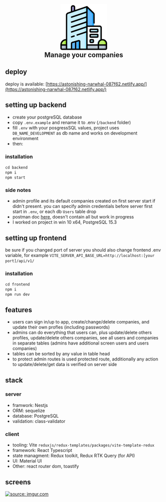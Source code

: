 <div align="center">
  <img src="logo.png" width="150" alt="myCompanies Logo" />
  <h2 align="center" style="margin-top: -3px">Manage your companies</h2>
</div>

## deploy

deploy is available: [https://astonishing-narwhal-087f62.netlify.app/](https://astonishing-narwhal-087f62.netlify.app/)

## setting up backend

- create your postgreSQL database
- copy `.env.example` and rename it to .env (`/backend` folder)
- fill `.env` with your posgressSQL values, project uses `DB_NAME_DEVELOPMENT` as db name and works on development environment
- then:

### installation

```
cd backend
npm i
npm start
```

### side notes

- admin profile and its default companies created on first server start if didn't present. you can specify admin credentials before server first start in `.env`, or each db `Users` table drop
- postman doc [here](https://documenter.getpostman.com/view/27707755/2s9YeHarFW), doesn't contain all but work in progress
- I worked on project in win 10 x64, PostgreSQL 15.3

## setting up frontend

be sure if you changed port of server you should also change frontend .env variable, for example `VITE_SERVER_API_BASE_URL=http://localhost:[your port]/api/v1/`

### installation

```
cd frontend
npm i
npm run dev
```

## features

- users can sign in/up to app, create/change/delete companies, and update their own profles (including passwords)
- admins can do everything that users can, plus update/delete others profiles, update/delete others companies, see all users and companies in separate tables (admins have additional screen users and users companies)
- tables can be sorted by any value in table head
- to protect admin routes is used protected route, additionally any action to update/delete/get data is verified on server side

## stack

### server

- framwork: Nestjs
- ORM: sequelize
- database: PostgreSQL
- validation: class-validator

### client

- tooling: Vite `reduxjs/redux-templates/packages/vite-template-redux`
- framework: React Typescript
- state managment: Redux toolkit, Redux RTK Query (for API)
- UI: Material UI
- Other: react router dom, toastify

## screens

<a href="https://imgur.com/vUt7w7A"><img src="https://i.imgur.com/vUt7w7A.png" title="source: imgur.com" /></a>
